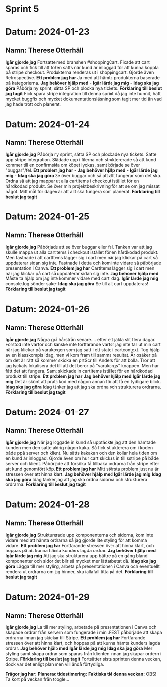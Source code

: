 # Sprint 5

# Datum: 2024-01-23

## Namn: Therese Otterhäll

**Igår gjorde jag** Fortsatte med branshen #shoppingCart. Fixade att cart sparas och fick till att token sätts när kund är inloggad för att kunna koppla på stripe checkout. Produkterna renderas ut i shoppingcart. Gjorde även Retrospective.
**Ett problem jag har** Ja med att hämta produkterna baserade på kategorierna.
**Jag behöver hjälp med** -
**Igår lärde jag mig** -
**Idag ska jag göra** Påbörja ny sprint, sätta SP och plocka nya tickets.
**Förklaring till beslut jag tagit** Fick spara stripe integration till denna sprint då jag inte hunnit, haft mycket buggfix och mycket dokumentationsläsning som tagit mer tid än vad jag hade trott och planerat.

# Datum: 2024-01-24

## Namn: Therese Otterhäll

**Igår gjorde jag** Påbörja ny sprint, sätta SP och plockade nya tickets. Satte upp stripe integration. Städade upp i filerna och struktererade så att kund kommer till en confirmsida om köpet lyckas, samt började se över "buggar"/fel.
**Ett problem jag har** -
**Jag behöver hjälp med** -
**Igår lärde jag mig** -
**Idag ska jag göra** Se över buggar och så att allt fungerar som det ska. Ordna så att jag mappar ut alla cartItems i checkout istället för en hårdkodad produkt. Se över min projektbeskrivning för att se om jag missat något. Mitt mål för dagen är att allt ska fungera som planerat.
**Förklaring till beslut jag tagit**

# Datum: 2024-01-25

## Namn: Therese Otterhäll

**Igår gjorde jag** Påbörjade att se över buggar eller fel. Tanken var att jag skulle mappa ut alla cartItems i checkout istället för en hårdkodad produkt. Men fastnade i att cartItems lägger sig i cart men när jag klickar på cart så uppdaterar sidan sig inte. Fastnade i detta och kom inte vidare så påbörjade presentation i Canva.
**Ett problem jag har** CartItems lägger sig i cart men när jag klickar på cart så uppdaterar sidan sig inte.
**Jag behöver hjälp med** Måste ta hjälp om jag inte kommer vidare med cart idag.
**Igår lärde jag mig** console.log sönder saker
**Idag ska jag göra** Se till att cart uppdateras!
**Förklaring till beslut jag tagit**

# Datum: 2024-01-26

## Namn: Therese Otterhäll

**Igår gjorde jag** Några grå hårstrån senare.... efter ett jäkla slit flera dagar. Förstod inte varför och kanske inte fortfarande varför jag inte får ut min cart när jag klickar på varukorgen som jag satt i ett state i cartcontext. Tog hjälp av en klasskompis idag, men vi kom fram till samma resultat. Är osäker på om det är rätt så kommer skicka en prtScr till Anders för att bolla. Tror att jag lyckats lokalisera det till att det beror på "varukorgs" knappen. Men har fått det att fungera. Samt skickade in cartItems istället för en hårdkodad produkt till stripe.
**Ett problem jag har**
**Jag behöver hjälp med**
**Igår lärde jag mig** Det är skönt att prata kod med någon annan för att få en tydligare blick.
**Idag ska jag göra** Idag tänker jag att jag ska ordna och strukturera ordrarna.
**Förklaring till beslut jag tagit**

# Datum: 2024-01-27

## Namn: Therese Otterhäll

**Igår gjorde jag** När jag loggade in kund så upptäckte jag att den hämtade kunden men den satte aldrig någon kaka. Så fick strukterera om i koden både ppå server och klient. Nu sätts kakakan och den kollar hela tiden om en kund är inloggad. Gjorde även om hur cart skickas in till sstripe på både server och klient. Påbörjade att försöka få tillbaka ordrarna från stripe efter att kund genomfört köp.
**Ett problem jag har** Mitt största problem just nu är stressen över att hinna klart.
**Jag behöver hjälp med**
**Igår lärde jag mig**
**Idag ska jag göra** Idag tänker jag att jag ska ordna sidorna och strukturera ordrarna.
**Förklaring till beslut jag tagit**

# Datum: 2024-01-28

## Namn: Therese Otterhäll

**Igår gjorde jag** Strukturerade upp komponenterna och sidorna, kom inte vidare med att hämta ordrarna så jag gjorde lite styling för att komma vidare.
**Ett problem jag har** Fortfarande stressen över att hinna klart, och hoppas på att kunna hämta kunders lagda ordrar.
**Jag behöver hjälp med**
**Igår lärde jag mig** Att jag ska strukturera upp bättre på en gång bland komponenter och sidor det blir så mycket mer lättarbetat då.
**Idag ska jag göra** Lägga till mer styling, arbeta på presentationen i Canva och eventuellt rendera ut ordrarna om jag hinner, ska iallafall titta på det.
**Förklaring till beslut jag tagit**

# Datum: 2024-01-29

## Namn: Therese Otterhäll

**Igår gjorde jag** La till mer styling, arbetade på presentationen i Canva och skapade ordrar från servern som fungerade i min .REST påbörjade att skapa ordrarna innan jag skickar till Stripe.
**Ett problem jag har** Fortfarande stressen över att hinna klart, och hoppas på att kunna hämta kunders lagda ordrar.
**Jag behöver hjälp med**
**Igår lärde jag mig**
**Idag ska jag göra** Mer styling samt skapa ordrar som sparas från klienten innan jag skapar ordern i Stripe.
**Förklaring till beslut jag tagit** Fortsätter sista sprinten denna veckan, dock var det enligt plan men vill ändå förtydliga.

**Frågor jag har:**
**Planerad tidestimering:**
**Faktiska tid denna veckan:**
OBS! Ta kort på veckan från toogle...
